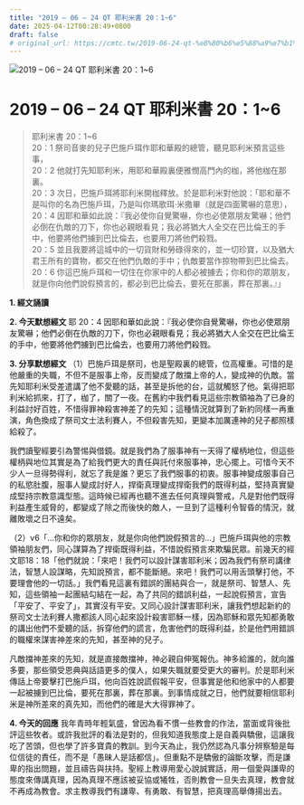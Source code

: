 ```yaml
---
title: "2019 – 06 – 24 QT 耶利米書 20：1~6"
date: 2025-04-12T00:28:49+0800
draft: false
# original_url: https://cmtc.tw/2019-06-24-qt-%e8%80%b6%e5%88%a9%e7%b1%b3%e6%9b%b8-20%ef%bc%9a16
---
```


![2019 – 06 – 24 QT 耶利米書 20：1\~6](/images/qt.jpg   "2019 – 06 – 24 QT 耶利米書 20：1\~6")

# 2019 – 06 – 24 QT 耶利米書 20：1\~6

> 耶利米書 20：1\~6  
> 20：1 祭司音麥的兒子巴施戶珥作耶和華殿的總管，聽見耶利米預言這些事，  
> 20：2 他就打先知耶利米，用耶和華殿裏便雅憫高門內的枷，將他枷在那裏。  
> 20：3 次日，巴施戶珥將耶利米開枷釋放。於是耶利米對他說：「耶和華不是叫你的名為巴施戶珥，乃是叫你瑪歌珥‧米撒畢（就是四面驚嚇的意思），  
> 20：4 因耶和華如此說：『我必使你自覺驚嚇，你也必使眾朋友驚嚇；他們必倒在仇敵的刀下，你也必親眼看見；我必將猶大人全交在巴比倫王的手中，他要將他們擄到巴比倫去，也要用刀將他們殺戮。  
> 20：5 並且我要將這城中的一切貨財和勞碌得來的，並一切珍寶，以及猶大君王所有的寶物，都交在他們仇敵的手中；仇敵要當作掠物帶到巴比倫去。  
> 20：6 你這巴施戶珥和一切住在你家中的人都必被擄去；你和你的眾朋友，就是你向他們說假預言的，都必到巴比倫去，要死在那裏，葬在那裏。』」

**1. 經文誦讀**

**2.  今天默想經文**
耶 20：4 因耶和華如此說：『我必使你自覺驚嚇，你也必使眾朋友驚嚇；他們必倒在仇敵的刀下，你也必親眼看見；我必將猶大人全交在巴比倫王的手中，他要將他們擄到巴比倫去，也要用刀將他們殺戮。

**3. 分享默想經文**
（1）巴施戶珥是祭司，也是聖殿裏的總管，位高權重。可惜的是他嚴重的失職，不但不是服事上帝，反而變成了敵擋上帝的人，變成神的仇敵。當先知耶利米受差遣講了他不愛聽的話，甚至是拆他的台，這就觸怒了他。氣得把耶利米給抓來，打了，枷了，關了一夜。在舊約中我們看見這些宗教領袖為了已身的利益討好百姓，不惜得罪神殺害神差了的先知；這種情況就算到了新約同樣一再重演，角色換成了祭司文士法利賽人，不但殺害先知，更變本加厲連神的兒子都照樣給殺了。

我們讀聖經要引為警惕與借鏡。就是我們為了服事神有一天得了權柄地位，但這些權柄與地位其實是為了給我們更大的責任與託付來服事神，忠心擺上。可惜今天不少人一旦得勢得利，就忘了我是誰？更忘了我們服事的初衷。服事神變成服事自己的私慾肚腹，服事人變成討好人，捍衛真理變成捍衛我們的既得利益，堅持真實變成堅持宗教意識型態。這時候已經再也聽不進去任何真理與警戒，凡是對他們既得利益產生威脅的，都變成了除之而後快的敵人，一旦到了這種利令智昏的情況，就離敗壞之日不遠矣。

（2）v6「…你和你的眾朋友，就是你向他們說假預言的…」巴施戶珥與他的宗教領袖朋友們，同心謀算為了捍衛既得利益，不惜說假預言來欺騙民眾。前幾天的經文耶18：18「他們就說：「來吧！我們可以設計謀害耶利米；因為我們有祭司講律法，智慧人設謀略，先知說預言，都不能斷絕。來吧！我們可以用舌頭擊打他，不要理會他的一切話。」我們看見這裏有錯誤的團結與合一，就是祭司、智慧人、先知，這些領袖一起團結勾結在一起，為了共同的錯誤利益，一起說假預言，宣告「平安了、平安了」，其實沒有平安。又同心設計謀害耶利米，讓我們想起新約的祭司文士法利賽人撒都該人同心起來設計殺害耶穌一樣，因為耶穌和眾先知都勇敢的講出他們不愛聽的話，拆穿他們的謊言，危害他們的既得利益，於是他們用錯誤的職權來謀害神差來的先知，甚至神的兒子。

凡敵擋神差來的先知，就是直接敵擋神，神必親自伸冤報仇。神多給誰的，就向誰多要，那些領受恩典與話語更多的僕人，如果失職就要受更大的審判。於是耶利米傳話上帝要擊打巴施戶珥，他向百姓說謊假報平安，但事實是他和他家中的人都要一起被擄到巴比倫，要死在那裏，葬在那裏。到事情成就之日，他們就要相信耶利米是神所差來的真先知，而他們的確是大大得罪神了。

**4. 今天的回應**
我年青時年輕氣盛，曾因為看不慣一些教會的作法，當面或背後批評這些牧者。或許我批評的看法是對的，但我知道我態度上是自義與驕傲，這讓我吃了苦頭，但也學了許多寶貴的教訓。到今天為止，我仍然認為凡事分辨察驗是每位信徒的責任，而不是「愚昧人是話都信」。但重點不是驕傲的論斷攻擊，而是謙卑的指出問題，並且禱告與扶持。聖經上教導用愛心說誠實話，用一個愛與謙卑的態度來傳講真理，因為真理不應該被妥協或犧牲，否則教會一旦失去真理，教會就不再成為教會。求主教導我們有謙卑、有勇敢、有智慧，把真理高舉傳揚出去。
